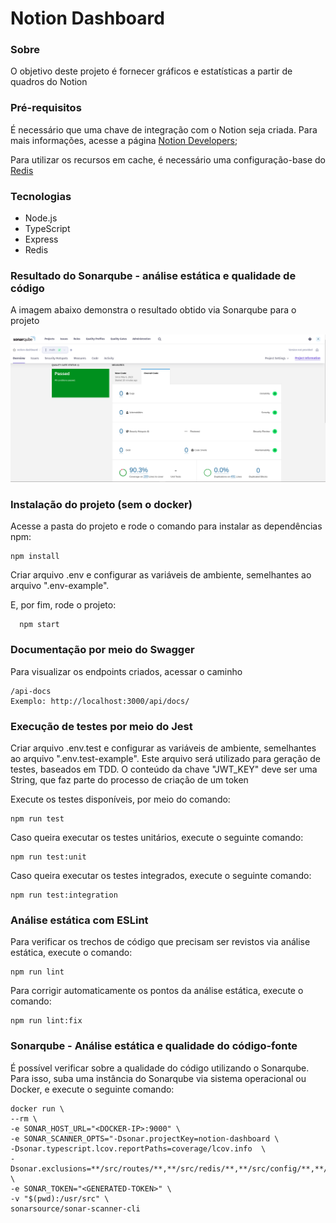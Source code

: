 # Notion Dashboard

### Sobre

O objetivo deste projeto é fornecer gráficos e estatísticas a partir de quadros do Notion

### Pré-requisitos

É necessário que uma chave de integração com o Notion seja criada. Para mais informações, acesse a página
[Notion Developers](https://developers.notion.com/docs/getting-started);

Para utilizar os recursos em cache, é necessário uma configuração-base do [Redis](https://redis.io/)

### Tecnologias

- Node.js
- TypeScript
- Express
- Redis

### Resultado do Sonarqube - análise estática e qualidade de código

A imagem abaixo demonstra o resultado obtido via Sonarqube para o projeto

![Resultado do Sonarqube](https://raw.githubusercontent.com/pessolatohenrique/notion-dashboard/main/resultsonar.png)

### Instalação do projeto (sem o docker)

Acesse a pasta do projeto e rode o comando para instalar as dependências npm:

    npm install

Criar arquivo .env e configurar as variáveis de ambiente, semelhantes ao arquivo ".env-example".

E, por fim, rode o projeto:

```
  npm start
```

### Documentação por meio do Swagger

Para visualizar os endpoints criados, acessar o caminho

    /api-docs
    Exemplo: http://localhost:3000/api/docs/

### Execução de testes por meio do Jest

Criar arquivo .env.test e configurar as variáveis de ambiente, semelhantes ao arquivo ".env.test-example". Este arquivo será utilizado para geração de testes, baseados em TDD. O conteúdo da chave "JWT_KEY" deve ser uma String, que faz parte do processo de criação de um token

Execute os testes disponíveis, por meio do comando:

    npm run test

Caso queira executar os testes unitários, execute o seguinte comando:

    npm run test:unit

Caso queira executar os testes integrados, execute o seguinte comando:

    npm run test:integration

### Análise estática com ESLint

Para verificar os trechos de código que precisam ser revistos via análise estática, execute o comando:

    npm run lint

Para corrigir automaticamente os pontos da análise estática, execute o comando:

    npm run lint:fix

### Sonarqube - Análise estática e qualidade do código-fonte

É possível verificar sobre a qualidade do código utilizando o Sonarqube. Para isso, suba uma instância do Sonarqube via sistema operacional ou Docker, e execute o seguinte comando:

    docker run \
    --rm \
    -e SONAR_HOST_URL="<DOCKER-IP>:9000" \
    -e SONAR_SCANNER_OPTS="-Dsonar.projectKey=notion-dashboard \
    -Dsonar.typescript.lcov.reportPaths=coverage/lcov.info  \
    -Dsonar.exclusions=**/src/routes/**,**/src/redis/**,**/src/config/**,**/__tests__/**,**/__mocks__/**,**/src/middlewares/**,**/src/seeders/**,**/src/migrations/**,**/dist/**,**/index.js,**/jest.config.js" \
    -e SONAR_TOKEN="<GENERATED-TOKEN>" \
    -v "$(pwd):/usr/src" \
    sonarsource/sonar-scanner-cli
